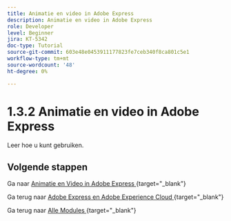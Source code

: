 ```yaml
---
title: Animatie en video in Adobe Express
description: Animatie en video in Adobe Express
role: Developer
level: Beginner
jira: KT-5342
doc-type: Tutorial
source-git-commit: 603e48e0453911177823fe7ceb340f8ca801c5e1
workflow-type: tm+mt
source-wordcount: '48'
ht-degree: 0%

---
```


# 1.3.2 Animatie en video in Adobe Express

Leer hoe u kunt gebruiken.


## Volgende stappen

Ga naar [ Animatie en Video in Adobe Express ](./ex2.md){target="_blank"}

Ga terug naar [ Adobe Express en Adobe Experience Cloud ](./express.md){target="_blank"}

Ga terug naar [ Alle Modules ](./../../../overview.md){target="_blank"}
